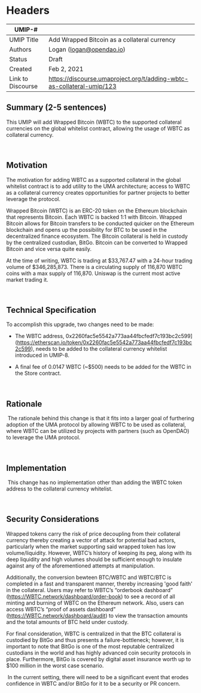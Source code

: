 # Headers
| UMIP-#    |                                                                                                                                          |
|------------|------------------------------------------------------------------------------------------------------------------------------------------|
| UMIP Title | Add Wrapped Bitcoin as a collateral currency              |
| Authors    | Logan (logan@opendao.io) |
| Status     |Draft                                                                                                                                   |
| Created    | Feb 2, 2021                                                                                                                           |
| Link to Discourse   | https://discourse.umaproject.org/t/adding-wbtc-as-collateral-umip/123                                                           |

## Summary (2-5 sentences)
This UMIP will add Wrapped Bitcoin (WBTC) to the supported collateral currencies on the global whitelist contract, allowing the usage of WBTC as collateral currency. 

​
## Motivation
The motivation for adding WBTC as a supported collateral in the global whitelist contract is to add utility to the UMA architecture; access to WBTC as a collateral currency creates opportunities for partner projects to better leverage the protocol.

Wrapped Bitcoin (WBTC) is an ERC-20 token on the Ethereum blockchain that represents Bitcoin. Each WBTC is backed 1:1 with Bitcoin. Wrapped Bitcoin allows for Bitcoin transfers to be conducted quicker on the Ethereum blockchain and opens up the possibility for BTC to be used in the decentralized finance ecosystem. The Bitcoin collateral is held in custody by the centralized custodian, BitGo. Bitcoin can be converted to Wrapped Bitcoin and vice versa quite easily.

At the time of writing, WBTC is trading at $33,767.47 with a 24-hour trading volume of $346,285,873. There is a circulating supply of 116,870 WBTC coins with a max supply of 116,870. Uniswap is the current most active market trading it.

​
## Technical Specification
To accomplish this upgrade, two changes need to be made:
- The WBTC address, 0x2260fac5e5542a773aa44fbcfedf7c193bc2c599](https://etherscan.io/token/0x2260fac5e5542a773aa44fbcfedf7c193bc2c599), 
needs to be added to the collateral currency whitelist introduced in UMIP-8. 

- A final fee of 0.0147 WBTC (~$500)  needs to be added for the WBTC in the Store contract.

​
## Rationale
​
The rationale behind this change is that it fits into a larger goal of furthering adoption of the UMA protocol by allowing WBTC to be used as collateral, where WBTC can be utilized by projects with partners (such as OpenDAO) to leverage the UMA protocol. 

​
## Implementation
​
This change has no implementation other than adding the WBTC token address to the collateral currency whitelist.

​
## Security Considerations

Wrapped tokens carry the risk of price decoupling from their collateral currency thereby creating a vector of attack for potential bad actors, particularly when the market supporting said wrapped token has low volume/liquidity. However, WBTC’s history of keeping its peg, along with its deep liquidity and high volumes should be sufficient enough to insulate against any of the aforementioned attempts at manipulation.


 Additionally, the conversion bewteen BTC/WBTC and WBTC/BTC is completed in a fast and transparent manner, thereby increasing 'good faith' in the collateral. Users may refer to WBTC’s “orderbook dashboard” (https://WBTC.network/dashboard/order-book) to see a record of all minting and burning of WBTC on the Ethereum network. Also, users can access WBTC’s “proof of assets dashboard” (https://WBTC.network/dashboard/audit) to view the transaction amounts and the total amounts of BTC held under custody.


For final consideration, WBTC is centralized in that the BTC collateral is custodied by BitGo and thus presents a failure-bottleneck; however, it is important to note that BitGo is one of the most reputable centralized custodians in the world and has highly advanced coin security protocols in place. Furthermore, BitGo is covered by digital asset insurance worth up to $100 million in the worst case scenario.

​
In the current setting, there will need to be a significant event that erodes confidence in WBTC and/or BitGo for it to be a security or PR concern.
